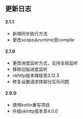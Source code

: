 ## 更新日志

#### 2.1.1

* 新增同步执行方法
* 更改scope从runtime至compile

#### 2.1.0

* 更改进度监听方式，支持全局监听
* 移除旧版进度监听
* okhttp版本降级至3.12.3
* 修复设置请求体部分互斥问题

#### 2.0.0

* 使用kotlin重写项目
* 升级okhttp版本至4.0.0
